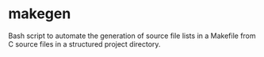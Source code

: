 # makegen
Bash script to automate the generation of source file lists in a Makefile from C source files in a structured project directory.
